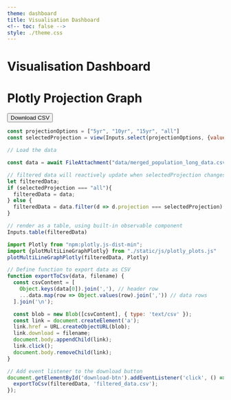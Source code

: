 ```yaml
---
theme: dashboard
title: Visualisation Dashboard
<!-- toc: false -->
style: ./theme.css
---
```


# Visualisation Dashboard

<!-- Sidebar navigation -->

<!-- <div class="sidebar">
  <h2>Sidebar</h2>
  <div class="nav-links">
    <a href="index.html">Home</a>
    <a href="page2.html">Page 2</a>
  </div>
  <p>Some sidebar content...</p>
</div> --> 

<div class="main-content">
  <h1>Plotly Projection Graph</h1>
  
  <!-- Table container -->
  <div id="table-container"></div>

  <div id="multiLineGraph"></div>

   <!-- Download Button -->
  <button id="download-btn">Download CSV</button>
</div>

```js
const projectionOptions = ["5yr", "10yr", "15yr", "all"]
const selectedProjection = view(Inputs.select(projectionOptions, {value: "all", label: "Select Projection"}));
```

```js
// Load the data

const data = await FileAttachment("data/merged_population_long_data.csv").csv({typed: true});

// filtered data will reactively update when selectedProjection changes
let filteredData;
if (selectedProjection === "all"){
  filteredData = data;
} else {
  filteredData = data.filter(d => d.projection === selectedProjection)
}
```

```js
// render as a table, using built-in observable component
Inputs.table(filteredData)
```
<!-- ? I have tried to do the button in the observable format but it keeps breaking and there is very limited online pages to trouble shoot compare to using vanilla javascript -->
<!-- ```js
// render as a table, using built-in observable component
Inputs.button(filteredData, 'download.csv')
``` -->


```js
import Plotly from "npm:plotly.js-dist-min";
import {plotMultiLineGraphPlotly} from "./static/js/plotly_plots.js"
plotMultiLineGraphPlotly(filteredData, Plotly)
```
<!-- 
// features for csv dowload button -->
```js
// Define function to export data as CSV
function exportToCsv(data, filename) {
  const csvContent = [
    Object.keys(data[0]).join(','), // header row
    ...data.map(row => Object.values(row).join(',')) // data rows
  ].join('\n');

  const blob = new Blob([csvContent], { type: 'text/csv' });
  const link = document.createElement('a');
  link.href = URL.createObjectURL(blob);
  link.download = filename;
  document.body.appendChild(link);
  link.click();
  document.body.removeChild(link);
}
```
```js
// Add event listener to the download button
document.getElementById('download-btn').addEventListener('click', () => {
  exportToCsv(filteredData, 'filtered_data.csv');
});
```